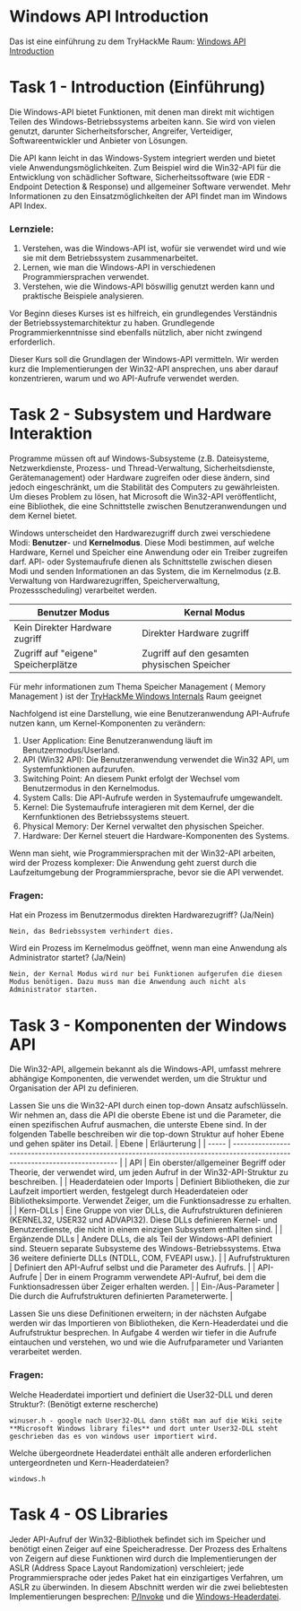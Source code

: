 # Windows API Introduction
Das ist eine einführung zu dem TryHackMe Raum: [Windows API Introduction](https://tryhackme.com/r/room/windowsapi)

# Task 1 - Introduction (Einführung)
Die Windows-API bietet Funktionen, mit denen man direkt mit wichtigen Teilen des Windows-Betriebssystems arbeiten kann. Sie wird von vielen genutzt, darunter Sicherheitsforscher, Angreifer, Verteidiger, Softwareentwickler und Anbieter von Lösungen.

Die API kann leicht in das Windows-System integriert werden und bietet viele Anwendungsmöglichkeiten. Zum Beispiel wird die Win32-API für die Entwicklung von schädlicher Software, Sicherheitssoftware (wie EDR - Endpoint Detection & Response) und allgemeiner Software verwendet. Mehr Informationen zu den Einsatzmöglichkeiten der API findet man im Windows API Index.

### Lernziele:

1. Verstehen, was die Windows-API ist, wofür sie verwendet wird und wie sie mit dem Betriebssystem zusammenarbeitet.
2. Lernen, wie man die Windows-API in verschiedenen Programmiersprachen verwendet.
3. Verstehen, wie die Windows-API böswillig genutzt werden kann und praktische Beispiele analysieren.

Vor Beginn dieses Kurses ist es hilfreich, ein grundlegendes Verständnis der Betriebssystemarchitektur zu haben. Grundlegende Programmierkenntnisse sind ebenfalls nützlich, aber nicht zwingend erforderlich.

Dieser Kurs soll die Grundlagen der Windows-API vermitteln. Wir werden kurz die Implementierungen der Win32-API ansprechen, uns aber darauf konzentrieren, warum und wo API-Aufrufe verwendet werden.

# Task 2 - Subsystem und Hardware Interaktion
Programme müssen oft auf Windows-Subsysteme (z.B. Dateisysteme, Netzwerkdienste, Prozess- und Thread-Verwaltung, Sicherheitsdienste, Gerätemanagement) oder Hardware zugreifen oder diese ändern, sind jedoch eingeschränkt, um die Stabilität des Computers zu gewährleisten. Um dieses Problem zu lösen, hat Microsoft die Win32-API veröffentlicht, eine Bibliothek, die eine Schnittstelle zwischen Benutzeranwendungen und dem Kernel bietet.

Windows unterscheidet den Hardwarezugriff durch zwei verschiedene Modi: **Benutzer**- und **Kernelmodus**. Diese Modi bestimmen, auf welche Hardware, Kernel und Speicher eine Anwendung oder ein Treiber zugreifen darf. API- oder Systemaufrufe dienen als Schnittstelle zwischen diesen Modi und senden Informationen an das System, die im Kernelmodus (z.B. Verwaltung von Hardwarezugriffen, Speicherverwaltung, Prozessscheduling) verarbeitet werden.

| Benutzer Modus | Kernal Modus|
| -------------- | ----------- |
| Kein Direkter Hardware zugriff | Direkter Hardware zugriff |
| Zugriff auf "eigene" Speicherplätze | Zugriff auf den gesamten physischen Speicher |

Für mehr informationen zum Thema Speicher Management ( Memory Management ) ist der [TryHackMe Windows Internals](https://tryhackme.com/r/room/windowsinternals) Raum geeignet

Nachfolgend ist eine Darstellung, wie eine Benutzeranwendung API-Aufrufe nutzen kann, um Kernel-Komponenten zu verändern:
1. User Application: Eine Benutzeranwendung läuft im Benutzermodus/Userland.
2. API (Win32 API): Die Benutzeranwendung verwendet die Win32 API, um Systemfunktionen aufzurufen.
3. Switching Point: An diesem Punkt erfolgt der Wechsel vom Benutzermodus in den Kernelmodus.
4. System Calls: Die API-Aufrufe werden in Systemaufrufe umgewandelt.
5. Kernel: Die Systemaufrufe interagieren mit dem Kernel, der die Kernfunktionen des Betriebssystems steuert.
6. Physical Memory: Der Kernel verwaltet den physischen Speicher.
7. Hardware: Der Kernel steuert die Hardware-Komponenten des Systems.

Wenn man sieht, wie Programmiersprachen mit der Win32-API arbeiten, wird der Prozess komplexer: Die Anwendung geht zuerst durch die Laufzeitumgebung der Programmiersprache, bevor sie die API verwendet.

### Fragen:
Hat ein Prozess im Benutzermodus direkten Hardwarezugriff? (Ja/Nein)
```
Nein, das Bedriebssystem verhindert dies.
```
Wird ein Prozess im Kernelmodus geöffnet, wenn man eine Anwendung als Administrator startet? (Ja/Nein)
```
Nein, der Kernal Modus wird nur bei Funktionen aufgerufen die diesen Modus benötigen. Dazu muss man die Anwendung auch nicht als Administrator starten.
```

# Task 3 - Komponenten der Windows API
Die Win32-API, allgemein bekannt als die Windows-API, umfasst mehrere abhängige Komponenten, die verwendet werden, um die Struktur und Organisation der API zu definieren.

Lassen Sie uns die Win32-API durch einen top-down Ansatz aufschlüsseln. Wir nehmen an, dass die API die oberste Ebene ist und die Parameter, die einen spezifischen Aufruf ausmachen, die unterste Ebene sind. In der folgenden Tabelle beschreiben wir die top-down Struktur auf hoher Ebene und gehen später ins Detail.
| Ebene | Erläurterung |
| ----- | ---------------------------------------------------------------------------------------------------------------------------- |
| API   | Ein oberster/allgemeiner Begriff oder Theorie, der verwendet wird, um jeden Aufruf in der Win32-API-Struktur zu beschreiben. |
| Headerdateien oder Imports | Definiert Bibliotheken, die zur Laufzeit importiert werden, festgelegt durch Headerdateien oder Bibliotheksimporte. Verwendet Zeiger, um die Funktionsadresse zu erhalten. |
| Kern-DLLs | Eine Gruppe von vier DLLs, die Aufrufstrukturen definieren (KERNEL32, USER32 und ADVAPI32). Diese DLLs definieren Kernel- und Benutzerdienste, die nicht in einem einzigen Subsystem enthalten sind. |
| Ergänzende DLLs | Andere DLLs, die als Teil der Windows-API definiert sind. Steuern separate Subsysteme des Windows-Betriebssystems. Etwa 36 weitere definierte DLLs (NTDLL, COM, FVEAPI usw.). |
| Aufrufstrukturen | Definiert den API-Aufruf selbst und die Parameter des Aufrufs. |
| API-Aufrufe | Der in einem Programm verwendete API-Aufruf, bei dem die Funktionsadressen über Zeiger erhalten werden. |
| Ein-/Aus-Parameter | Die durch die Aufrufstrukturen definierten Parameterwerte. |

Lassen Sie uns diese Definitionen erweitern; in der nächsten Aufgabe werden wir das Importieren von Bibliotheken, die Kern-Headerdatei und die Aufrufstruktur besprechen. In Aufgabe 4 werden wir tiefer in die Aufrufe eintauchen und verstehen, wo und wie die Aufrufparameter und Varianten verarbeitet werden.

### Fragen:
Welche Headerdatei importiert und definiert die User32-DLL und deren Struktur?: (Benötigt externe rescherche)
```
winuser.h - google nach User32-DLL dann stößt man auf die Wiki seite **Microsoft Windows library files** und dort unter User32-DLL steht geschrieben das es von windows user importiert wird.
```
Welche übergeordnete Headerdatei enthält alle anderen erforderlichen untergeordneten und Kern-Headerdateien?
```
windows.h
```

# Task 4 - OS Libraries
Jeder API-Aufruf der Win32-Bibliothek befindet sich im Speicher und benötigt einen Zeiger auf eine Speicheradresse. Der Prozess des Erhaltens von Zeigern auf diese Funktionen wird durch die Implementierungen der ASLR (Address Space Layout Randomization) verschleiert; jede Programmiersprache oder jedes Paket hat ein einzigartiges Verfahren, um ASLR zu überwinden. In diesem Abschnitt werden wir die zwei beliebtesten Implementierungen besprechen: [P/Invoke](https://learn.microsoft.com/en-us/dotnet/standard/native-interop/pinvoke) und die [Windows-Headerdatei](https://learn.microsoft.com/en-us/windows/win32/winprog/using-the-windows-headers).
